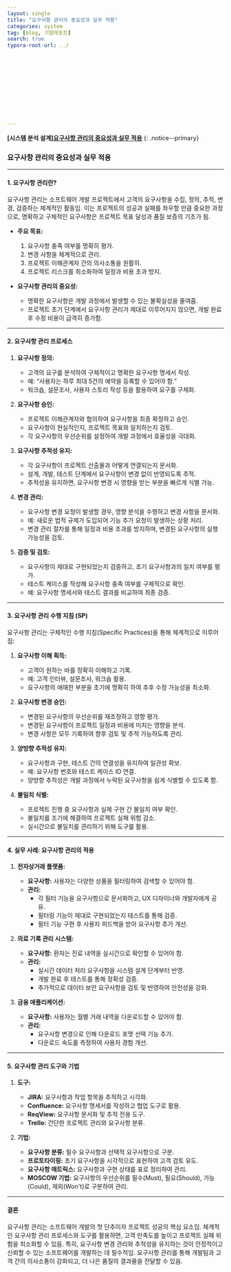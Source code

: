 ```yaml
---
layout: single
title: "요구사항 관리의 중요성과 실무 적용"
categories: system
tag: [blog, 기말레포트]
search: true
typora-root-url: ../












---
```




**[**시스템 분석 설계**]**[**요구사항 관리의 중요성과 실무 적용**](https://park-chanyeong.github.io)
{: .notice--primary}



### **요구사항 관리의 중요성과 실무 적용**

---

#### **1. 요구사항 관리란?**

요구사항 관리는 소프트웨어 개발 프로젝트에서 고객의 요구사항을 수집, 정의, 추적, 변경, 검증하는 체계적인 활동임. 이는 프로젝트의 성공과 실패를 좌우할 만큼 중요한 과정으로, 명확하고 구체적인 요구사항은 프로젝트 목표 달성과 품질 보증의 기초가 됨. 

- **주요 목표:**
  1. 요구사항 충족 여부를 명확히 평가.
  2. 변경 사항을 체계적으로 관리.
  3. 프로젝트 이해관계자 간의 의사소통을 원활히.
  4. 프로젝트 리스크를 최소화하여 일정과 비용 초과 방지.

- **요구사항 관리의 중요성:**
  - 명확한 요구사항은 개발 과정에서 발생할 수 있는 불확실성을 줄여줌.
  - 프로젝트 초기 단계에서 요구사항 관리가 제대로 이루어지지 않으면, 개발 완료 후 수정 비용이 급격히 증가함.

---

#### **2. 요구사항 관리 프로세스**

1. **요구사항 정의:**
   - 고객의 요구를 분석하여 구체적이고 명확한 요구사항 명세서 작성.
   - 예: “사용자는 하루 최대 5건의 예약을 등록할 수 있어야 함.”
   - 워크숍, 설문조사, 사용자 스토리 작성 등을 활용하여 요구를 구체화.

2. **요구사항 승인:**
   - 프로젝트 이해관계자와 협의하여 요구사항을 최종 확정하고 승인.
   - 요구사항이 현실적인지, 프로젝트 목표와 일치하는지 검토.
   - 각 요구사항의 우선순위를 설정하여 개발 과정에서 효율성을 극대화.

3. **요구사항 추적성 유지:**
   - 각 요구사항이 프로젝트 산출물과 어떻게 연결되는지 문서화.
   - 설계, 개발, 테스트 단계에서 요구사항이 변경 없이 반영되도록 추적.
   - 추적성을 유지하면, 요구사항 변경 시 영향을 받는 부분을 빠르게 식별 가능.

4. **변경 관리:**
   - 요구사항 변경 요청이 발생할 경우, 영향 분석을 수행하고 변경 사항을 문서화.
   - 예: 새로운 법적 규제가 도입되어 기능 추가 요청이 발생하는 상황 처리.
   - 변경 관리 절차를 통해 일정과 비용 초과를 방지하며, 변경된 요구사항의 실행 가능성을 검토.

5. **검증 및 검토:**
   - 요구사항이 제대로 구현되었는지 검증하고, 초기 요구사항과의 일치 여부를 평가.
   - 테스트 케이스를 작성해 요구사항 충족 여부를 구체적으로 확인.
   - 예: 요구사항 명세서와 테스트 결과를 비교하여 최종 검증.

---

#### **3. 요구사항 관리 수행 지침 (SP)**

요구사항 관리는 구체적인 수행 지침(Specific Practices)을 통해 체계적으로 이루어짐:

1. **요구사항 이해 획득:**
   - 고객이 원하는 바를 정확히 이해하고 기록.
   - 예: 고객 인터뷰, 설문조사, 워크숍 활용.
   - 요구사항의 애매한 부분을 초기에 명확히 하여 추후 수정 가능성을 최소화.

2. **요구사항 변경 승인:**
   - 변경된 요구사항의 우선순위를 재조정하고 영향 평가.
   - 변경된 요구사항이 프로젝트 일정과 비용에 미치는 영향을 분석.
   - 변경 사항은 모두 기록하여 향후 검토 및 추적 가능하도록 관리.

3. **양방향 추적성 유지:**
   - 요구사항과 구현, 테스트 간의 연결성을 유지하여 일관성 확보.
   - 예: 요구사항 번호와 테스트 케이스 ID 연결.
   - 양방향 추적성은 개발 과정에서 누락된 요구사항을 쉽게 식별할 수 있도록 함.

4. **불일치 식별:**
   - 프로젝트 진행 중 요구사항과 실제 구현 간 불일치 여부 확인.
   - 불일치를 조기에 해결하여 프로젝트 실패 위험 감소.
   - 실시간으로 불일치를 관리하기 위해 도구를 활용.

---

#### **4. 실무 사례: 요구사항 관리의 적용**

1. **전자상거래 플랫폼:**
   - **요구사항:** 사용자는 다양한 상품을 필터링하여 검색할 수 있어야 함.
   - **관리:**
     - 각 필터 기능을 요구사항으로 문서화하고, UX 디자이너와 개발자에게 공유.
     - 필터링 기능이 제대로 구현되었는지 테스트를 통해 검증.
     - 필터 기능 구현 후 사용자 피드백을 받아 요구사항 추가 개선.

2. **의료 기록 관리 시스템:**
   - **요구사항:** 환자는 진료 내역을 실시간으로 확인할 수 있어야 함.
   - **관리:**
     - 실시간 데이터 처리 요구사항을 시스템 설계 단계부터 반영.
     - 개발 완료 후 테스트를 통해 정확성 검증.
     - 추가적으로 데이터 보안 요구사항을 검토 및 반영하여 안전성을 강화.

3. **금융 애플리케이션:**
   - **요구사항:** 사용자는 월별 거래 내역을 다운로드할 수 있어야 함.
   - **관리:**
     - 요구사항 변경으로 인해 다운로드 포맷 선택 기능 추가.
     - 다운로드 속도를 측정하여 사용자 경험 개선.

---

#### **5. 요구사항 관리 도구와 기법**

1. **도구:**
   - **JIRA:** 요구사항과 작업 항목을 추적하고 시각화.
   - **Confluence:** 요구사항 명세서를 작성하고 협업 도구로 활용.
   - **ReqView:** 요구사항 문서화 및 추적 전용 도구.
   - **Trello:** 간단한 프로젝트 관리와 요구사항 분류.

2. **기법:**
   - **요구사항 분류:** 필수 요구사항과 선택적 요구사항으로 구분.
   - **프로토타이핑:** 초기 요구사항을 시각적으로 표현하여 고객 검토 유도.
   - **요구사항 매트릭스:** 요구사항과 구현 상태를 표로 정리하여 관리.
   - **MOSCOW 기법:** 요구사항의 우선순위를 필수(Must), 필요(Should), 가능(Could), 제외(Won't)로 구분하여 관리.

---

#### **결론**

요구사항 관리는 소프트웨어 개발의 첫 단추이자 프로젝트 성공의 핵심 요소임. 체계적인 요구사항 관리 프로세스와 도구를 활용하면, 고객 만족도를 높이고 프로젝트 실패 위험을 최소화할 수 있음. 특히, 요구사항 변경 관리와 추적성을 유지하는 것이 안정적이고 신뢰할 수 있는 소프트웨어를 개발하는 데 필수적임. 요구사항 관리를 통해 개발팀과 고객 간의 의사소통이 강화되고, 더 나은 품질의 결과물을 전달할 수 있음.
